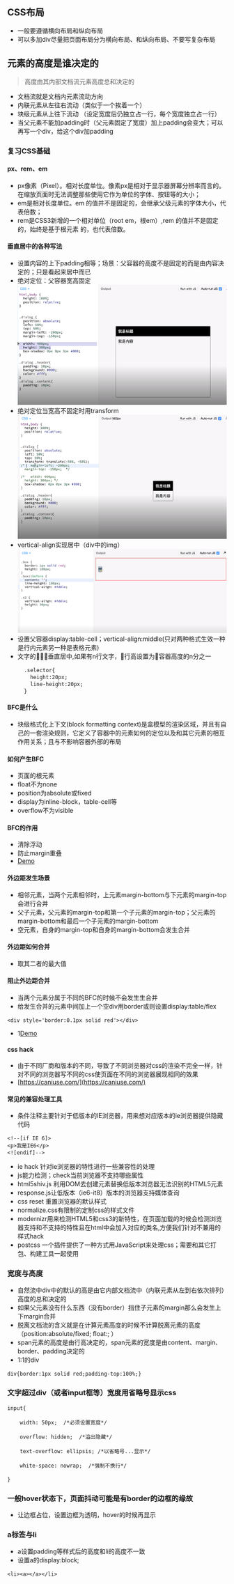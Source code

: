 ## CSS布局
+ 一般要遵循横向布局和纵向布局
+ 可以多加div尽量把页面布局分为横向布局、和纵向布局、不要写复杂布局
## 元素的高度是谁决定的
> 高度由其内部文档流元素高度总和决定的
+ 文档流就是文档内元素流动方向
+ 内联元素从左往右流动（类似于一个挨着一个）
+ 块级元素从上往下流动 （设定宽度后仍独立占一行，每个宽度独立占一行）
+ 当父元素不能加padding时（父元素固定了宽度）加上padding会变大；可以再写一个div，给这个div加padding
### 复习CSS基础
####  px、rem、em
  + px像素（Pixel）。相对长度单位。像素px是相对于显示器屏幕分辨率而言的。在缩放页面时无法调整那些使用它作为单位的字体、按钮等的大小；
  + em是相对长度单位。em 的值并不是固定的，会继承父级元素的字体大小，代表倍数；
  + rem是CSS3新增的一个相对单位（root em，根em）,rem 的值并不是固定的，始终是基于根元素 <html> 的，也代表倍数。
#### 垂直居中的各种写法
- 设置内容的上下padding相等；场景：父容器的高度不是固定的而是由内容决定的；只是看起来居中而已
- 绝对定位：父容器宽高固定
  ![](./img/绝对定位.jpg)
- 绝对定位当宽高不固定时用transform
  ![](./img/fix_width_height.jpg)
- vertical-align实现居中（div中的img）
  ![](./img/vertical-align.jpg)
- 设置父容器display:table-cell；vertical-align:middle(只对两种格式生效一种是行内元素另一种是表格元素)
- 文字的垂直居中,如果有n行文字，行高设置为容器高度的n分之一
  ```
    .selector{
      height:20px;
      line-height:20px;
    }
  ```

#### BFC是什么
+ 块级格式化上下文(block formatting context)是盒模型的渲染区域，并且有自己的一套渲染规则，它定义了容器中的元素如何的定位以及和其它元素的相互作用关系；且与不影响容器外部的布局
#### 如何产生BFC
+ 页面的根元素
+ float不为none
+ position为absolute或fixed
+ display为inline-block，table-cell等
+ overflow不为visible
#### BFC的作用
+ 清除浮动
+ 防止margin重叠
+ [Demo](http://js.jirengu.com/mameforafe/1/edit?html,output)
#### 外边距发生场景
+ 相邻元素，当两个元素相邻时，上元素margin-bottom与下元素的margin-top会进行合并
+ 父子元素，父元素的margin-top和第一个子元素的margin-top；父元素的margin-bottom和最后一个子元素的margin-bottom
+ 空元素，自身的margin-top和自身的margin-bottom会发生合并
#### 外边距如何合并
+ 取其二者的最大值
#### 阻止外边距合并
+ 当两个元素分属于不同的BFC的时候不会发生生合并
+ 给发生合并的元素中间加上一个空div用border或则设置display:table/flex
```
<div style='border:0.1px solid red'></div>
```
+ 1[Demo](http://js.jirengu.com/faveyijubi/1/edit)
#### css hack
+ 由于不同厂商和版本的不同，导致了不同浏览器对css的渲染不完全一样，针对不同的浏览器写不同的css使页面在不同的浏览器展现相同的效果
+ [https://caniuse.com/](https://caniuse.com/)
#### 常见的兼容处理工具
+ 条件注释主要针对于低版本的IE浏览器，用来想对应版本的ie浏览器提供隐藏代码
```
<!--[if IE 6]>
<p>我是IE6</p>
<![endif]-->
```
+ ie hack 针对ie浏览器的特性进行一些兼容性的处理
+ js能力检测；check当前浏览器不支持哪些属性
+ html5shiv.js 利用DOM去创建元素替换低版本浏览器无法识别的HTML5元素
+ response.js让低版本（ie6-it8）版本的浏览器支持媒体查询
+ css reset 重置浏览器的默认样式
+ normalize.css有限制的定制css的样式文件
+ modernizr用来检测HTML5和css3的新特性，在页面加载的时候会检测浏览器支持和不支持的特性且在html中会加入对应的类名,方便我们针对不兼用的样式hack
+ postcss 一个插件提供了一种方式用JavaScript来处理css；需要和其它打包、构建工具一起使用

### 宽度与高度
+ 自然流中div中的默认的高是由它内部文档流中（内联元素从左到右依次排列）高度的总和决定的
+ 如果父元素没有什么东西（没有border）挡住子元素的margin那么会发生上下margin合并
+ 脱离文档流的含义就是在计算元素高度的时候不计算脱离元素的高度（position:absolute/fixed; float:; ）
+ span元素的高度是由行高决定的，span元素的宽度是由content、margin、border、padding决定的
+ 1:1的div
```
div{border:1px solid red;padding-top:100%;}
```

### 文字超过div（或者input框等）宽度用省略号显示css
```
input{

    width: 50px;  /*必须设置宽度*/

    overflow: hidden;  /*溢出隐藏*/

    text-overflow: ellipsis; /*以省略号...显示*/

    white-space: nowrap;  /*强制不换行*/

}
```
### 一般hover状态下，页面抖动可能是有border的边框的缘故
+ 让边框占位，设置边框为透明，hover的时候再显示
### a标签与li
+ a设置padding等样式后的高度和li的高度不一致
+ 设置a的display:block;
```
<li><a></a></li>
```


